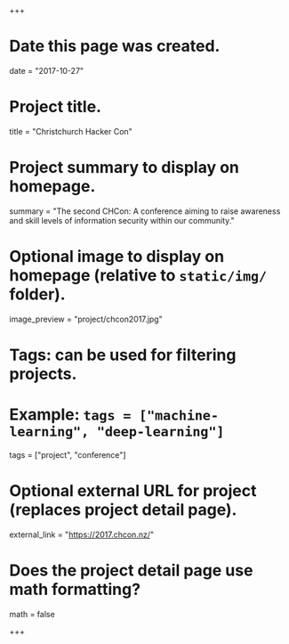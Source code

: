+++
# Date this page was created.
date = "2017-10-27"

# Project title.
title = "Christchurch Hacker Con"

# Project summary to display on homepage.
summary = "The second CHCon: A conference aiming to raise awareness and skill levels of information security within our community."

# Optional image to display on homepage (relative to `static/img/` folder).
image_preview = "project/chcon2017.jpg"

# Tags: can be used for filtering projects.
# Example: `tags = ["machine-learning", "deep-learning"]`
tags = ["project", "conference"]

# Optional external URL for project (replaces project detail page).
external_link = "https://2017.chcon.nz/"

# Does the project detail page use math formatting?
math = false

+++
